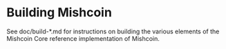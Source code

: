 Building Mishcoin
================

See doc/build-*.md for instructions on building the various
elements of the Mishcoin Core reference implementation of Mishcoin.
